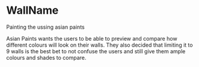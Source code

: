 # WallName
Painting the ussing asian paints


Asian Paints wants the users to be able to preview and compare how different colours will look on their walls.
They also decided that limiting it to 9 walls is the best bet to not confuse the users and still give them ample colours and shades to compare.
